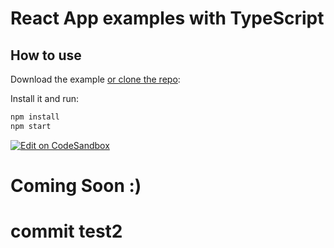 # React App examples with TypeScript

## How to use

Download the example [or clone the repo](https://github.com/buraksecer/reactjs-101):


Install it and run:

```sh
npm install
npm start
```


[![Edit on CodeSandbox](https://codesandbox.io/static/img/play-codesandbox.svg)](https://codesandbox.io/p/github/buraksecer/reactjs-101/draft/infallible-wildflower)

# Coming Soon :)

# commit test2